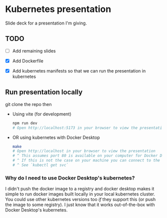 # Kubernetes presentation

Slide deck for a presentation I'm giving.

## TODO

- [ ] Add remaining slides

- [x] Add Dockerfile

- [x] Add kubernetes manifests so that we can run the presentation in kubernetes

## Run presentation locally

git clone the repo then

* Using vite (for development)

  ```bash
  npm run dev
  # Open http://localhost:5173 in your browser to view the presentation
  ```

* OR using kubernetes with Docker Desktop

  ```bash
  make
  # Open http://localhost in your browser to view the presentation
  # ^ This assumes port 80 is available on your computer for Docker Desktop to bind to
  # ^ If this is not the case on your machine you can connect to the node port instead
  # ^ See `kubectl get svc`
  ```

### Why do I need to use Docker Desktop's kubernetes?

I didn't push the docker image to a registry and docker desktop makes it simple to
run docker images built locally in your local kubernetes cluster.
You could use other kubernetes versions too _if_ they support this (or push the image to some registry).
I just know that it works out-of-the-box with Docker Desktop's kubernetes.

